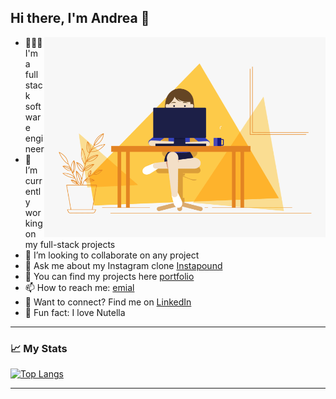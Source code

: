 ## Hi there, I'm Andrea 👋

<img align="right" alt="GIF" src="https://github.com/andreacanog/andreacanog/blob/main/code.gif?raw=true" width="450" height="320"/>


- 👩🏻‍💻 I'm a full stack software engineer
- 🔭 I’m currently working on my full-stack projects 
- 👯 I’m looking to collaborate on any project
- 💬 Ask me about my Instagram clone [Instapound](https://github.com/andreacanog/Instapound)
- 📁 You can find my projects here [portfolio](https://andreacano.dev/)
- 📫 How to reach me: [emial](mailto:andreacanogisbert@gmail.com?subject=[GitHub]%20Source%20Han%20San)
- 🔗 Want to connect? Find me on [LinkedIn](https://www.linkedin.com/in/andrea-cano-gisbert-4402151b8/)
- 🍫 Fun fact: I love Nutella


---------------------------------------------------------------

### 📈 My Stats 
[![Top Langs](https://github-readme-stats.vercel.app/api/top-langs/?username=andreacanog&layout=compact)](https://github.com/andreacanog/github-readme-stats)

<!-- ![Andrea's GitHub stats](https://github-readme-stats.vercel.app/api/?username=andreacanog&count_private=true&theme=tokyonight&showicons=true) -->
----------------------------------------------------------------







